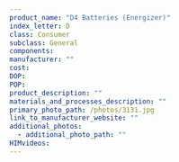 ```yaml
---
product_name: "D4 Batteries (Energizer)"
index_letter: D
class: Consumer
subclass: General
components:
manufacturer: ""
cost: 
DOP: 
POP: 
product_description: ""
materials_and_processes_description: ""
primary_photo_path: /photos/3131.jpg
link_to_manufacturer_website: ""
additional_photos:
  - additional_photo_path: ""
HIMvideos:
---
```


